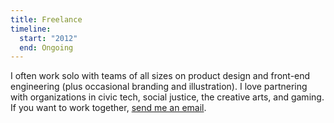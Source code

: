 ```yaml
---
title: Freelance
timeline:
  start: "2012"
  end: Ongoing
---
```


I often work solo with teams of all sizes on product design and front-end engineering (plus occasional branding and illustration). I love partnering with organizations in civic tech, social justice, the creative arts, and gaming. If you want to work together, [send me an email](mailto:hey@evadecker.com).
